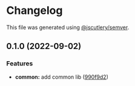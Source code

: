 # Changelog

This file was generated using [@jscutlery/semver](https://github.com/jscutlery/semver).

## 0.1.0 (2022-09-02)


### Features

* **common:** add common lib ([990f9d2](https://github.com/TGA88/inh-lib/commit/990f9d2e6ef5e1c2929fa55967a76b8b0f4ffcd2))
